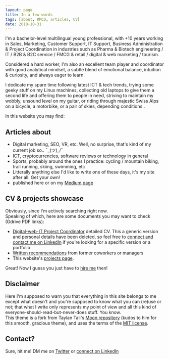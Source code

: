 ```yaml
---
layout: page
title: In a few words
tags: [about, RMCD, articles, CV]
date: 2018-10-31
---
```

    
I'm a bachelor-level multilingual young professional, with +10 years working in Sales, Marketing, Customer Support, IT Support, Business Administration & Project Coordination in industries such as Pharma & Biotech engineering / IT / B2B & B2C service / FMCG & retail / digital & web marketing / tourism.    

Considered a hard worker, I'm also an excellent team player and coordinator with good analytical mindset, a subtle blend of emotional balance, intuition & curiosity, and always eager to learn.   
    
I dedicate my spare time following latest ICT & tech trends, trying some geeky stuff on my Linux machines, collecting old laptops to give them a second life and offering them to people in need, striving to maintain my wobbly, unsound level on my guitar, or riding through majestic Swiss Alps on a bicycle, a motorbike, or a pair of skies, depending conditions..     
  
In this website you may find:   

## Articles about
* Digital marketing, SEO, VR, etc. Well, no surprise, that's kind of my current job so.. ¯\_(ツ)_/¯
* ICT, cryptocurrencies, software reviews or technology in general
* Sports, probably around the ones I practice: cycling / mountain biking, trail running, skiing, swimming, etc
* Litterally anything else I'd like to write one of these days, it's my site after all. Get your own!
* published here or on my [Medium page](https://medium.com/@Romain_Marchand)

## CV & projects showcase
Obviously, since I'm actively searching right now.  
Speaking of which, here are some documents you may want to check (Gdrive PDF links):
* [Digital-web-IT Project Coordinator](https://cloud.disroot.org/s/SHeXcnS9dci5YCP) detailed CV. This a generic version and personal details have been deleted, so feel free to [connect and contact me on LinkedIn](https://www.linkedin.com/in/marchandromain/) if you're looking for a specific version or a portfolio  
* [Written recommendations](https://cloud.disroot.org/s/C6rfsnQcym8qYzE) from former coworkers or managers    
* This website's [projects page](https://r-m-c-d.github.io/projects/).  

Great! Now I guess you just have to [hire me](https://www.linkedin.com/in/marchandromain/) then!

## Disclaimer

Here I'm supposed to warn you that everything in this site belongs to me except what doesn't and you're supposed to know what you can (re)use or not; that what I write only represents my point of view and all this kind of everyone-should-read-but-never-does stuff. You know.     
This theme is a fork from Taylan Tali's [Moon repository](https://github.com/TaylanTatli/Moon) (kudos to him for this smooth, gracious theme), and uses the terms of the [MIT license](https://github.com/r-m-c-d/r-m-c-d.github.io/blob/master/LICENSE).  


## Contact?
Sure, hit me! DM me on [Twitter](https://twitter.com/Roman0oO) or [connect on LinkedIn](https://www.linkedin.com/in/marchandromain/)

